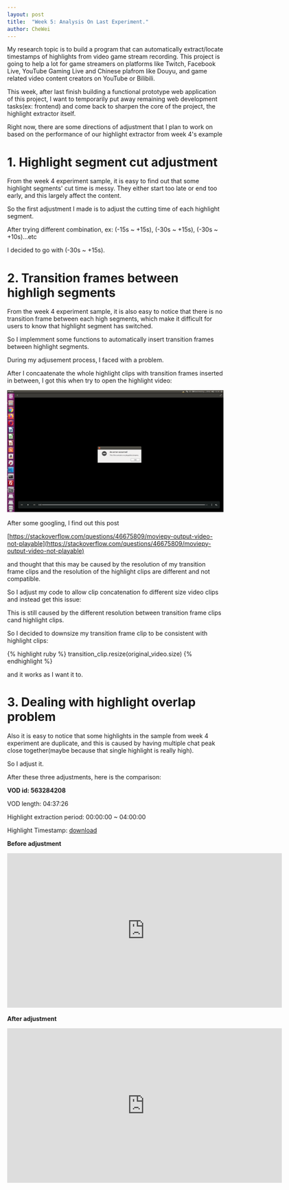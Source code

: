 ```yaml
---
layout: post
title:  "Week 5: Analysis On Last Experiment."
author: CheWei
---
```

My research topic is to build a program that can automatically extract/locate timestamps of highlights from video game stream recording.
This project is going to help a lot for game streamers on platforms like Twitch, Facebook Live, YouTube Gaming Live and Chinese plafrom like Douyu, and game related video content creators on YouTube or Bilibili.

This week, after last finish building a functional prototype web application of this project, I want to temporarily put away remaining web development tasks(ex: frontend) and come back to sharpen the core of the project, the highlight extractor itself.

Right now, there are some directions of adjustment that I plan to work on based on the performance of our highlight extractor from week 4's example

# 1. Highlight segment cut adjustment

From the week 4 experiment sample, it is easy to find out that some highlight segments' cut time is messy. They either start too late or end too early, and this largely affect the content.

So the first adjustment I made is to adjust the cutting time of each highlight segment.

After trying different combination, ex: (-15s ~ +15s), (-30s ~ +15s), (-30s ~ +10s)...etc

I decided to go with (-30s ~ +15s).

# 2. Transition frames between highligh segments

From the week 4 experiment sample, it is also easy to notice that there is no transition frame between each high segments, which make it difficult for users to know that highlight segment has switched. 

So I implemment some functions to automatically insert transition frames between highlight segments.

During my adjusement process, I faced with a problem.

After I concaatenate the whole highlight clips with transition frames inserted in between, I got this when try to open the highlight video:

![week10problem1.png](../images/week10/week10problem1.png "week10problem1.png")

After some googling, I find out this post

[https://stackoverflow.com/questions/46675809/moviepy-output-video-not-playable](https://stackoverflow.com/questions/46675809/moviepy-output-video-not-playable)

and thought that this may be caused by the resolution of my transition frame clips and the resolution of the highlight clips are different and not compatible.

So I adjust my code to allow clip concatenation fo different size video clips and instead get this issue:

[]()


This is still caused by the different resolution between transition frame clips cand highlight clips.

So I decided to downsize my transition frame clip to be consistent with highlight clips:

{% highlight ruby %}
transition_clip.resize(original_video.size)
{% endhighlight %}

and it works as I want it to.

# 3. Dealing with highlight overlap problem
Also it is easy to notice that some highlights in the sample from week 4 experiment are duplicate, and this is caused by having multiple chat peak close together(maybe because that single highlight is really high).

So I adjust it.


After these three adjustments, here is the comparison:

**VOD id: 563284208**

VOD length: 04:37:26

Highlight extraction period: 00:00:00 ~ 04:00:00

Highlight Timestamp: [download](../images/week-7-9/563284208_15_0:0:0-4:0:0_p95)


**Before adjustment**

<iframe width="640" height="360" src="https://www.youtube.com/watch?v=7lGzH82fbss" frameborder="0" allow="accelerometer; autoplay; encrypted-media; gyroscope; picture-in-picture" allowfullscreen></iframe>

**After adjustment**

<iframe width="640" height="360" src="https://www.youtube.com/watch?v=L5DsrY1bIzI" frameborder="0" allow="accelerometer; autoplay; encrypted-media; gyroscope; picture-in-picture" allowfullscreen></iframe>